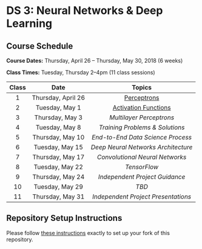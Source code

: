 # DS 3: Neural Networks & Deep Learning

## Course Schedule

**Course Dates:** Thursday, April 26 – Thursday, May 30, 2018 (6 weeks)

**Class Times:** Tuesday, Thursday 2–4pm (11 class sessions)

| Class |        Date         |               Topics                |
|:-----:|:-------------------:|:-----------------------------------:|
|   1   |  Thursday, April 26 | [Perceptrons]                       |
|   2   |   Tuesday, May 1    | [Activation Functions]              |
|   3   |  Thursday, May 3    | *Multilayer Perceptrons*            |
|   4   |   Tuesday, May 8    | *Training Problems & Solutions*     |
|   5   |  Thursday, May 10   | *End-to-End Data Science Process*   |
|   6   |   Tuesday, May 15   | *Deep Neural Networks Architecture* |
|   7   |  Thursday, May 17   | *Convolutional Neural Networks*     |
|   8   |   Tuesday, May 22   | *TensorFlow*                        |
|   9   |  Thursday, May 24   | *Independent Project Guidance*      |
|  10   |   Tuesday, May 29   | *TBD*                               |
|  11   |  Thursday, May 31   | *Independent Project Presentations* |


## Repository Setup Instructions

Please follow [these instructions](Setup.md) exactly to set up your fork of this repository.


[Perceptrons]: Perceptrons.md
[Activation Functions]: ActivationFunctions.md
